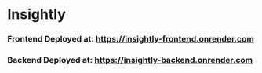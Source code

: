 # Insightly

### Frontend Deployed at: https://insightly-frontend.onrender.com
### Backend Deployed at: https://insightly-backend.onrender.com
